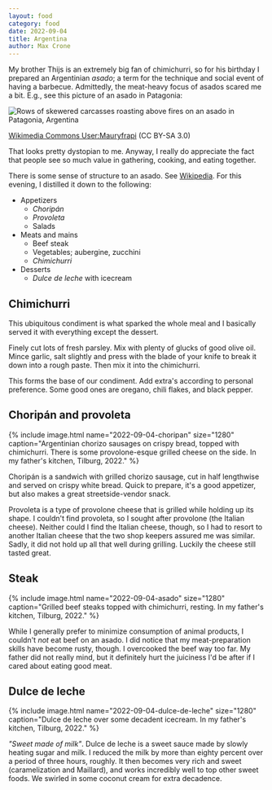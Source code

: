 ```yaml
---
layout: food
category: food
date: 2022-09-04
title: Argentina
author: Max Crone
---
```


My brother Thijs is an extremely big fan of chimichurri, so for his birthday I prepared an Argentinian *asado*; a term for the technique and social event of having a barbecue.
Admittedly, the meat-heavy focus of asados scared me a bit.
E.g., see this picture of an asado in Patagonia:

![Rows of skewered carcasses roasting above fires on an asado in Patagonia, Argentina](https://upload.wikimedia.org/wikipedia/commons/thumb/8/85/Asado_Gral_Pico_2.JPG/1024px-Asado_Gral_Pico_2.JPG)
<p class="picture-subscript"><a href="https://commons.wikimedia.org/wiki/File:Asado_Gral_Pico_2.JPG">Wikimedia Commons User:Mauryfrapi</a> (CC BY-SA 3.0)</p>

That looks pretty dystopian to me.
Anyway, I really do appreciate the fact that people see so much value in gathering, cooking, and eating together.

There is some sense of structure to an asado.
See [Wikipedia](https://en.wikipedia.org/wiki/Asado).
For this evening, I distilled it down to the following:

- Appetizers
    - *Choripán*
    - *Provoleta*
    - Salads
- Meats and mains
    - Beef steak
    - Vegetables; aubergine, zucchini
    - *Chimichurri*
- Desserts
    - *Dulce de leche* with icecream

## Chimichurri

This ubiquitous condiment is what sparked the whole meal and I basically served it with everything except the dessert.

Finely cut lots of fresh parsley.
Mix with plenty of glucks of good olive oil.
Mince garlic, salt slightly and press with the blade of your knife to break it down into a rough paste.
Then mix it into the chimichurri.

This forms the base of our condiment.
Add extra's according to personal preference.
Some good ones are oregano, chili flakes, and black pepper.

## Choripán and provoleta
{% include image.html name="2022-09-04-choripan" size="1280" caption="Argentinian chorizo sausages on crispy bread, topped with chimichurri. There is some provolone-esque grilled cheese on the side. In my father's kitchen, Tilburg, 2022." %}

Choripán is a sandwich with grilled chorizo sausage, cut in half lengthwise and served on crispy white bread.
Quick to prepare, it's a good appetizer, but also makes a great streetside-vendor snack.

Provoleta is a type of provolone cheese that is grilled while holding up its shape.
I couldn't find provoleta, so I sought after provolone (the Italian cheese).
Neither could I find the Italian cheese, though, so I had to resort to another Italian cheese that the two shop keepers assured me was similar.
Sadly, it did not hold up all that well during grilling.
Luckily the cheese still tasted great.

## Steak
{% include image.html name="2022-09-04-asado" size="1280" caption="Grilled beef steaks topped with chimichurri, resting. In my father's kitchen, Tilburg, 2022." %}

While I generally prefer to minimize consumption of animal products, I couldn't *not* eat beef on an asado.
I did notice that my meat-preparation skills have become rusty, though.
I overcooked the beef way too far.
My father did not really mind, but it definitely hurt the juiciness I'd be after if I cared about eating good meat.

## Dulce de leche
{% include image.html name="2022-09-04-dulce-de-leche" size="1280" caption="Dulce de leche over some decadent icecream. In my father's kitchen, Tilburg, 2022." %}

*"Sweet made of milk"*.
Dulce de leche is a sweet sauce made by slowly heating sugar and milk.
I reduced the milk by more than eighty percent over a period of three hours, roughly.
It then becomes very rich and sweet (caramelization and Maillard), and works incredibly well to top other sweet foods.
We swirled in some coconut cream for extra decadence.
